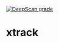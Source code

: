 
[![DeepScan grade](https://deepscan.io/api/teams/3259/projects/22230/branches/653945/badge/grade.svg)](https://deepscan.io/dashboard#view=project&tid=3259&pid=22230&bid=653945)

# xtrack
